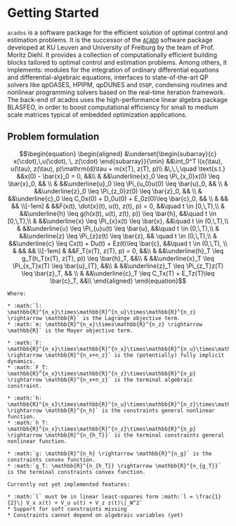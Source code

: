 # Getting Started

`acados` is a software package for the efficient solution of
optimal control and estimation problems. It is the successor
of the [`ACADO`](https://acado.github.io/) software package
developed at KU Leuven and University of Freiburg by the team
of Prof. Moritz Diehl. It provides a collection of computationally
efficient building blocks tailored to optimal control and estimation
problems. Among others, it implements: modules for the integration
of ordinary differential equations and differential-algebraic equations,
interfaces to state-of-the-art QP solvers like qpOASES, HPIPM, qpDUNES
and `OSQP`, condensing routines and nonlinear programming solvers
based on the real-time iteration framework. The back-end of acados
uses the high-performance linear algebra package BLASFEO, in order
to boost computational efficiency for small to medium scale matrices
typical of embedded optimization applications.

## Problem formulation

```math
\begin{equation}
\begin{aligned}
&\underset{\begin{subarray}{c}
    x(\cdot),\,u(\cdot), \, z(\cdot)
\end{subarray}}{\min}	    &&\int_0^T l(x(\tau), u(\tau), z(\tau), p)\mathrm{d}\tau + m(x(T), z(T), p)\\ 
                            &\,\,\,\quad \text{s.t.}    &&x(0) - \bar{x}_0 = 0, &&\\
                            & 						    &&\underline{x}_0 \leq \Pi_{x_0}x(0) \leq \bar{x}_0, && \\
                            & 						    &&\underline{u}_0 \leq \Pi_{u_0}u(0) \leq \bar{u}_0, && \\
                            & 						    &&\underline{z}_0 \leq \Pi_{z_0}z(0) \leq \bar{z}_0, && \\
                            & 						    &&\underline{c}_0 \leq C_0x(0) + D_0u(0) + E_0z(0)\leq \bar{c}_0, && \\
                            &                           &&                                                   && \\[-1em]
                            & 						    &&F(x(t), \dot{x}(t), u(t), z(t), p) = 0, &&\quad t \in [0,\,T),\\
                            & 						    &&\underline{h} \leq g(h(x(t), u(t), z(t), p)) \leq \bar{h}, &&\quad t \in [0,\,T),\\
                            & 						    &&\underline{x} \leq \Pi_{x}x(t) \leq \bar{x}, &&\quad t \in (0,\,T),\\
                            & 						    &&\underline{u} \leq \Pi_{u}u(t) \leq \bar{u}, &&\quad t \in (0,\,T),\\
                            & 						    &&\underline{z} \leq \Pi_{z}z(t) \leq \bar{z}, && \quad t \in (0,\,T),\\
                            & 						    &&\underline{c} \leq Cx(t) + Du(t) + Ez(t)\leq \bar{c}, &&\quad t \in (0,\,T), \\
                            &                           &&                                                   && \\[-1em]
                            & 						    &&F_T(x(T), z(T), p) = 0, &&\\
                            & 						    &&\underline{h}_T \leq g_T(h_T(x(T), z(T), p)) \leq \bar{h}_T, &&\\
                            & 						    &&\underline{x}_T \leq \Pi_{x_T}x(T) \leq \bar{u}_{T}, &&\\
                            & 						    &&\underline{z}_T \leq \Pi_{z_T}z(T) \leq \bar{z}_T, && \\
                            & 						    &&\underline{c}_T \leq C_Tx(T) + E_Tz(T)\leq \bar{c}_T, &&\\
\end{aligned}
\end{equation}
```

```eval_rst
Where:

* :math:`l: \mathbb{R}^{n_x}\times\mathbb{R}^{n_u}\times\mathbb{R}^{n_z} \rightarrow \mathbb{R}` is the Lagrange objective term.
* :math:`m: \mathbb{R}^{n_x}\times\mathbb{R}^{n_z} \rightarrow \mathbb{R}` is the Mayer objective term.

* :math:`F: \mathbb{R}^{n_x}\times\mathbb{R}^{n_x}\times\mathbb{R}^{n_u}\times\mathbb{R}^{n_z}\times\mathbb{R}^{n_p} \rightarrow \mathbb{R}^{n_x+n_z}` is the (potentially) fully implicit dynamics.
* :math:`F_T: \mathbb{R}^{n_x}\times\mathbb{R}^{n_z}\times\mathbb{R}^{n_p} \rightarrow \mathbb{R}^{n_x+n_z}` is the terminal algebraic constraint.

* :math:`h: \mathbb{R}^{n_x}\times\mathbb{R}^{n_u}\times\mathbb{R}^{n_z}\times\mathbb{R}^{n_p} \rightarrow \mathbb{R}^{n_h}` is the constraints general nonlinear function.
* :math:`h_T: \mathbb{R}^{n_x}\times\mathbb{R}^{n_z}\times\mathbb{R}^{n_p} \rightarrow \mathbb{R}^{n_{h_T}}` is the terminal constraints general nonlinear function.

* :math:`g: \mathbb{R}^{n_h} \rightarrow \mathbb{R}^{n_g}` is the constraints convex function.
* :math:`g_T: \mathbb{R}^{n_{h_T}} \rightarrow \mathbb{R}^{n_{g_T}}` is the terminal constraints convex function.

Currently not yet implemented features:

* :math:`l` must be in linear least-squares form :math:`l = \frac{1}{2}\| V_x x(t) + V_u u(t) + V_z z(t)\|_W^2`
* Support for soft constraints missing
* Constraints cannot depend on algebraic variables (yet)
```
